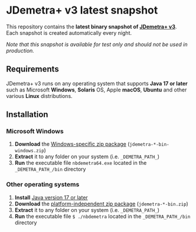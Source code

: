 # JDemetra+ v3 latest snapshot

This repository contains the **latest binary snapshot of [JDemetra+ v3](https://github.com/jdemetra/jd3-main)**.  
Each snapshot is created automatically every night.

_Note that this snapshot is available for test only and should not be used in production._

## Requirements

JDemetra+ v3 runs on any operating system that supports **Java 17 or later** such as Microsoft **Windows**, **Solaris**
OS, Apple **macOS**, **Ubuntu** and other various **Linux** distributions.

## Installation

### Microsoft Windows

1. **Download**
   the [Windows-specific zip package](https://github.com/nbbrd/jdemetra-app-snapshot/releases) (`jdemetra-*-bin-windows.zip`)
2. **Extract** it to any folder on your system (i.e. `_DEMETRA_PATH_`)
3. **Run** the executable file `nbdemetra64.exe` located in the `_DEMETRA_PATH_/bin` directory

### Other operating systems

1. **Install** [Java version 17 or later](https://whichjdk.com/)
2. **Download**
   the [platform-independent zip package](https://github.com/nbbrd/jdemetra-app-snapshot/releases) (`jdemetra-*-bin.zip`)
3. **Extract** it to any folder on your system (i.e. `_DEMETRA_PATH_`)
4. **Run** the executable file `$ ./nbdemetra` located in the `_DEMETRA_PATH_/bin` directory
